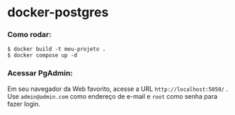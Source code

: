 # docker-postgres

### Como rodar:
~~~
$ docker build -t meu-projeto .
$ docker compose up -d
~~~

### Acessar PgAdmin:

Em seu navegador da Web favorito, acesse a URL `http://localhost:5050/` . Use `admin@admin.com` como endereço de e-mail e `root` como senha para fazer login.